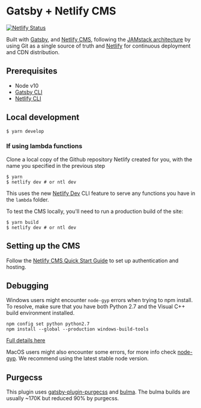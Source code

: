 # Gatsby + Netlify CMS

[![Netlify Status](https://api.netlify.com/api/v1/badges/5d510b05-5e1d-4113-acd2-5053a560903c/deploy-status)](https://app.netlify.com/sites/hungry-dijkstra-e99467/deploys)

Built with [Gatsby](https://www.gatsbyjs.org/), and [Netlify CMS](https://www.netlifycms.org), following the [JAMstack architecture](https://jamstack.org) by using Git as a single source of truth and [Netlify](https://www.netlify.com) for continuous deployment and CDN distribution.

## Prerequisites

- Node v10
- [Gatsby CLI](https://www.gatsbyjs.org/docs/)
- [Netlify CLI](https://github.com/netlify/cli)

## Local development

```
$ yarn develop
```

### If using lambda functions

Clone a local copy of the Github repository Netlify created for you, with the name you specified in the previous step
```
$ yarn
$ netlify dev # or ntl dev
```

This uses the new [Netlify Dev](https://www.netlify.com/products/dev/?utm_source=blog&utm_medium=netlifycms&utm_campaign=devex) CLI feature to serve any functions you have in the `lambda` folder.

To test the CMS locally, you'll need to run a production build of the site:

```
$ yarn build
$ netlify dev # or ntl dev
```

## Setting up the CMS

Follow the [Netlify CMS Quick Start Guide](https://www.netlifycms.org/docs/quick-start/#authentication) to set up authentication and hosting.

## Debugging

Windows users might encounter `node-gyp` errors when trying to npm install.
To resolve, make sure that you have both Python 2.7 and the Visual C++ build environment installed.

```
npm config set python python2.7
npm install --global --production windows-build-tools
```

[Full details here](https://www.npmjs.com/package/node-gyp 'NPM node-gyp page')

MacOS users might also encounter some errors, for more info check [node-gyp](https://github.com/nodejs/node-gyp). We recommend using the latest stable node version.

## Purgecss

This plugin uses [gatsby-plugin-purgecss](https://www.gatsbyjs.org/packages/gatsby-plugin-purgecss/) and [bulma](https://bulma.io/). The bulma builds are usually ~170K but reduced 90% by purgecss.
